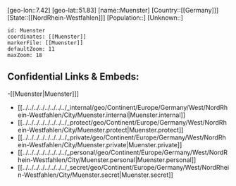 ﻿---
location: [51.83,7.42]
mapzoom: [7,12] 
mapmarker: city 
type: City
tags:
- geo/City


SpocWebEntityId: 32678
isDeleted: false
confidential: public

---
[geo-lon::7.42]
[geo-lat::51.83]
[name::Muenster]
[Country::[[Germany]]]
[State::[[NordRhein-Westfahlen]]]
[Population::]
[Unknown::]


```leaflet
id: Muenster
coordinates: [[Muenster]]
markerFile: [[Muenster]]
defaultZoom: 11 
maxZoom: 18
```


## Confidential Links & Embeds: 
-[[Muenster|Muenster]]] 
- [[../../../../../../../../_internal/geo/Continent/Europe/Germany/West/NordRhein-Westfahlen/City/Muenster.internal|Muenster.internal]] 
- [[../../../../../../../../_protect/geo/Continent/Europe/Germany/West/NordRhein-Westfahlen/City/Muenster.protect|Muenster.protect]] 
- [[../../../../../../../../_private/geo/Continent/Europe/Germany/West/NordRhein-Westfahlen/City/Muenster.private|Muenster.private]] 
- [[../../../../../../../../_personal/geo/Continent/Europe/Germany/West/NordRhein-Westfahlen/City/Muenster.personal|Muenster.personal]] 
- [[../../../../../../../../_secret/geo/Continent/Europe/Germany/West/NordRhein-Westfahlen/City/Muenster.secret|Muenster.secret]] 
